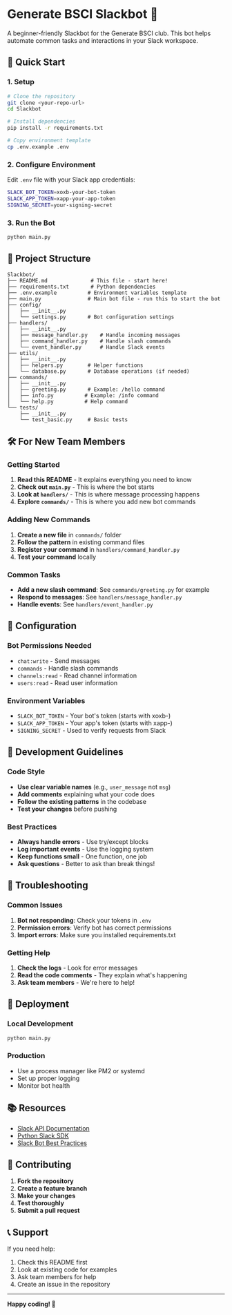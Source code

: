 # Generate BSCI Slackbot 🤖

A beginner-friendly Slackbot for the Generate BSCI club. This bot helps automate common tasks and interactions in your Slack workspace.

## 🚀 Quick Start

### 1. Setup
```bash
# Clone the repository
git clone <your-repo-url>
cd Slackbot

# Install dependencies
pip install -r requirements.txt

# Copy environment template
cp .env.example .env
```

### 2. Configure Environment
Edit `.env` file with your Slack app credentials:
```bash
SLACK_BOT_TOKEN=xoxb-your-bot-token
SLACK_APP_TOKEN=xapp-your-app-token
SIGNING_SECRET=your-signing-secret
```

### 3. Run the Bot
```bash
python main.py
```

## 📁 Project Structure

```
Slackbot/
├── README.md              # This file - start here!
├── requirements.txt       # Python dependencies
├── .env.example          # Environment variables template
├── main.py               # Main bot file - run this to start the bot
├── config/
│   ├── __init__.py
│   └── settings.py       # Bot configuration settings
├── handlers/
│   ├── __init__.py
│   ├── message_handler.py    # Handle incoming messages
│   ├── command_handler.py    # Handle slash commands
│   └── event_handler.py      # Handle Slack events
├── utils/
│   ├── __init__.py
│   ├── helpers.py        # Helper functions
│   └── database.py       # Database operations (if needed)
├── commands/
│   ├── __init__.py
│   ├── greeting.py       # Example: /hello command
│   ├── info.py          # Example: /info command
│   └── help.py          # Help command
└── tests/
    ├── __init__.py
    └── test_basic.py     # Basic tests
```

## 🛠️ For New Team Members

### Getting Started
1. **Read this README** - It explains everything you need to know
2. **Check out `main.py`** - This is where the bot starts
3. **Look at `handlers/`** - This is where message processing happens
4. **Explore `commands/`** - This is where you add new bot commands

### Adding New Commands
1. **Create a new file** in `commands/` folder
2. **Follow the pattern** in existing command files
3. **Register your command** in `handlers/command_handler.py`
4. **Test your command** locally

### Common Tasks
- **Add a new slash command**: See `commands/greeting.py` for example
- **Respond to messages**: See `handlers/message_handler.py`
- **Handle events**: See `handlers/event_handler.py`

## 🔧 Configuration

### Bot Permissions Needed
- `chat:write` - Send messages
- `commands` - Handle slash commands
- `channels:read` - Read channel information
- `users:read` - Read user information

### Environment Variables
- `SLACK_BOT_TOKEN` - Your bot's token (starts with xoxb-)
- `SLACK_APP_TOKEN` - Your app's token (starts with xapp-)
- `SIGNING_SECRET` - Used to verify requests from Slack

## 📝 Development Guidelines

### Code Style
- **Use clear variable names** (e.g., `user_message` not `msg`)
- **Add comments** explaining what your code does
- **Follow the existing patterns** in the codebase
- **Test your changes** before pushing

### Best Practices
- **Always handle errors** - Use try/except blocks
- **Log important events** - Use the logging system
- **Keep functions small** - One function, one job
- **Ask questions** - Better to ask than break things!

## 🐛 Troubleshooting

### Common Issues
1. **Bot not responding**: Check your tokens in `.env`
2. **Permission errors**: Verify bot has correct permissions
3. **Import errors**: Make sure you installed requirements.txt

### Getting Help
1. **Check the logs** - Look for error messages
2. **Read the code comments** - They explain what's happening
3. **Ask team members** - We're here to help!

## 🚀 Deployment

### Local Development
```bash
python main.py
```

### Production
- Use a process manager like PM2 or systemd
- Set up proper logging
- Monitor bot health

## 📚 Resources

- [Slack API Documentation](https://api.slack.com/)
- [Python Slack SDK](https://slack.dev/python-slack-sdk/)
- [Slack Bot Best Practices](https://api.slack.com/authentication/best-practices)

## 🤝 Contributing

1. **Fork the repository**
2. **Create a feature branch**
3. **Make your changes**
4. **Test thoroughly**
5. **Submit a pull request**

## 📞 Support

If you need help:
1. Check this README first
2. Look at existing code for examples
3. Ask team members for help
4. Create an issue in the repository

---

**Happy coding! 🎉**
